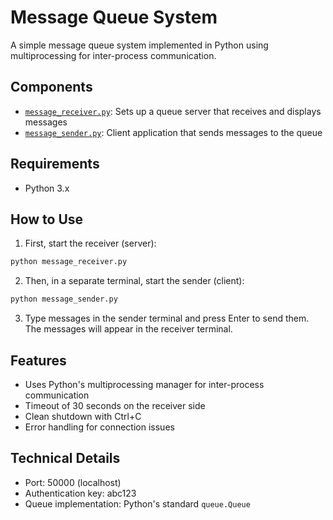 # Message Queue System

A simple message queue system implemented in Python using multiprocessing for inter-process communication.

## Components

- [`message_receiver.py`](message_receiver.py): Sets up a queue server that receives and displays messages
- [`message_sender.py`](message_sender.py): Client application that sends messages to the queue

## Requirements

- Python 3.x

## How to Use

1. First, start the receiver (server):
```bash
python message_receiver.py
```

2. Then, in a separate terminal, start the sender (client):
```bash
python message_sender.py
```

3. Type messages in the sender terminal and press Enter to send them. The messages will appear in the receiver terminal.

## Features

- Uses Python's multiprocessing manager for inter-process communication
- Timeout of 30 seconds on the receiver side
- Clean shutdown with Ctrl+C
- Error handling for connection issues

## Technical Details

- Port: 50000 (localhost)
- Authentication key: abc123
- Queue implementation: Python's standard `queue.Queue`
